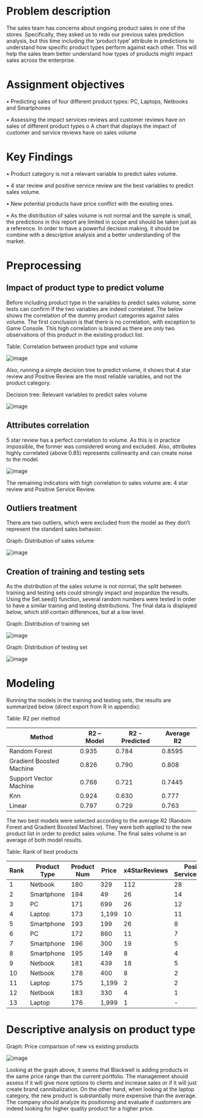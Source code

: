 # Problem description

The sales team has concerns about ongoing product sales in one of the stores. Specifically, they asked us to redo our previous sales prediction analysis, but this time including the ‘product type’ attribute in predictions to understand how specific product types perform against each other. This will help the sales team better understand how types of products might impact sales across the enterprise.

# Assignment objectives

•	Predicting sales of four different product types: PC, Laptops, Netbooks and Smartphones

•	Assessing the impact services reviews and customer reviews have on sales of different product types	
  o	 A chart that displays the impact of customer and service reviews have on sales volume

# Key Findings

•	Product category is not a relevant variable to predict sales volume. 

•	4 star review and positive service review are the best variables to predict sales volume.

•	New potential products have price conflict with the existing ones.

•	As the distribution of sales volume is not normal and the sample is small, the predictions in this report are limited in scope and should be taken just as a reference. In order to have a powerful decision making, it should be combine with a descriptive analysis and a better understanding of the market.

# Preprocessing

## Impact of product type to predict volume

Before including product type in the variables to predict sales volume, some tests can confirm if the two variables are indeed correlated. The below shows the correlation of the dummy product categories against sales volume. The first conclusion is that there is no correlation, with exception to Game Console. This high correlation is biased as there are only two observations of this product in the existing product list. 

Table: Correlation between product type and volume

![image](https://user-images.githubusercontent.com/33734080/44277418-e6e75500-a24a-11e8-9606-282ed54debe5.png)

Also, running a simple decision tree to predict volume, it shows that 4 star review and Positive Review are the most reliable variables, and not the product category.

Decision tree: Relevant variables to predict sales volume

![image](https://user-images.githubusercontent.com/33734080/44277434-f1a1ea00-a24a-11e8-8293-4c99617f7d4e.png)

## Attributes correlation

5 star review has a perfect correlation to volume. As this is in practice impossible, the former was considered wrong and excluded. 
Also, attributes highly correlated (above 0.85) represents collinearity and can create noise to the model. 

![image](https://user-images.githubusercontent.com/33734080/44277449-fd8dac00-a24a-11e8-8e85-4dd47a601ba4.png)

The remaining indicators with high correlation to sales volume are: 4 star review and Positive Service Review. 

## Outliers treatment

There are two outliers, which were excluded from the model as they don’t represent the standard sales behavior. 

Graph: Distribution of sales volume

![image](https://user-images.githubusercontent.com/33734080/44277507-30d03b00-a24b-11e8-91f3-f18baf59b8a4.png)

## Creation of training and testing sets

As the distribution of the sales volume is not normal, the split between training and testing sets could strongly impact and jeopardize the results.  Using the Set.seed() function, several random numbers were tested in order to have a similar training and testing distributions. The final data is displayed below, which still contain differences, but at a low level. 

Graph: Distribution of training set

![image](https://user-images.githubusercontent.com/33734080/44277520-3f1e5700-a24b-11e8-9ed8-fecd00b022ca.png)

Graph: Distribution of testing set

![image](https://user-images.githubusercontent.com/33734080/44277525-4a718280-a24b-11e8-8af5-68a796d0796b.png)

# Modeling

Running the models in the training and testing sets, the results are summarized below (direct export from R in appendix):

Table: R2 per method

Method | R2 – Model | R2 - Predicted | Average R2
-- | -- | -- | --
Random Forest | 0.935 | 0.784 | 0.8595
Gradient Boosted Machine | 0.826 | 0.790 | 0.808
Support Vector Machine | 0.768 | 0.721 | 0.7445
Knn | 0.924 | 0.630 | 0.777
Linear | 0.797 | 0.729 | 0.763

The two best models were selected according to the average R2 (Random Forest and Gradient Boosted Machine). They were both applied to the new product list in order to predict sales volume. The final sales volume is an average of both model results.

Table: Rank of best products 

Rank | Product   Type | Product   Num | Price | x4StarReviews | Positive   ServiceReview | Volume   - rf | Volume   - gbm | Volume   - avg
-- | -- | -- | -- | -- | -- | -- | -- | --
1 | Netbook | 180 | 329 | 112 | 28 | 1,114 | 1,189 | 1,152
2 | Smartphone | 194 | 49 | 26 | 14 | 610 | 891 | 750
3 | PC | 171 | 699 | 26 | 12 | 467 | 811 | 639
4 | Laptop | 173 | 1,199 | 10 | 11 | 197 | 803 | 500
5 | Smartphone | 193 | 199 | 26 | 8 | 311 | 401 | 356
6 | PC | 172 | 860 | 11 | 7 | 118 | 167 | 143
7 | Smartphone | 196 | 300 | 19 | 5 | 141 | 41 | 91
8 | Smartphone | 195 | 149 | 8 | 4 | 79 | 82 | 81
9 | Netbook | 181 | 439 | 18 | 5 | 117 | 32 | 74
10 | Netbook | 178 | 400 | 8 | 2 | 47 | 54 | 50
11 | Laptop | 175 | 1,199 | 2 | 2 | 38 | 42 | 40
12 | Netbook | 183 | 330 | 4 | 1 | 34 | 39 | 36
13 | Laptop | 176 | 1,999 | 1 | - | 6 | 39 | 23

# Descriptive analysis on product type

Graph: Price comparison of new vs existing products

![image](https://user-images.githubusercontent.com/33734080/44278517-76dace00-a24e-11e8-99a7-3c9dd52b578a.png)

Looking at the graph above, it seems that Blackwell is adding products in the same price range than the current portfolio. The management should assess if it will give more options to clients and increase sales or if it will just create brand cannibalization. 
On the other hand, when looking at the laptop category, the new product is substantially more expensive than the average. The company should analyze its positioning and evaluate if customers are indeed looking for higher quality product for a higher price. 

